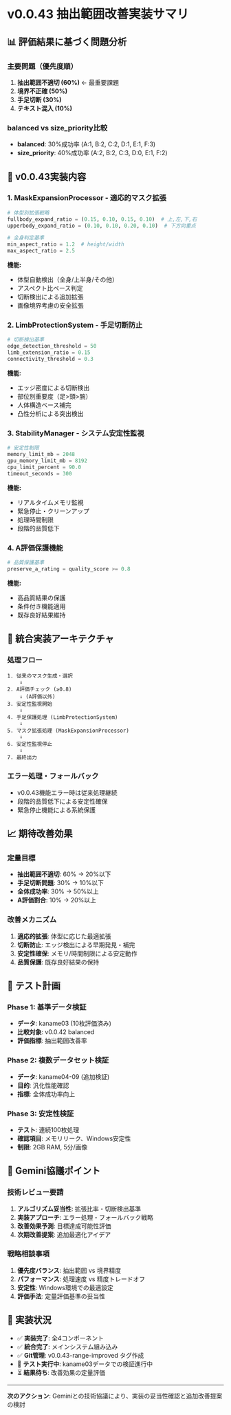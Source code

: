 # v0.0.43 抽出範囲改善実装サマリ

## 📊 評価結果に基づく問題分析

### 主要問題（優先度順）
1. **抽出範囲不適切 (60%)** ← 最重要課題
2. **境界不正確 (50%)**
3. **手足切断 (30%)**
4. **テキスト混入 (10%)**

### balanced vs size_priority比較
- **balanced**: 30%成功率 (A:1, B:2, C:2, D:1, E:1, F:3)
- **size_priority**: 40%成功率 (A:2, B:2, C:3, D:0, E:1, F:2)

## 🚀 v0.0.43実装内容

### 1. MaskExpansionProcessor - 適応的マスク拡張
```python
# 体型別拡張戦略
fullbody_expand_ratio = (0.15, 0.10, 0.15, 0.10)  # 上,左,下,右
upperbody_expand_ratio = (0.10, 0.10, 0.20, 0.10)  # 下方向重点

# 全身判定基準
min_aspect_ratio = 1.2  # height/width
max_aspect_ratio = 2.5
```

**機能:**
- 体型自動検出（全身/上半身/その他）
- アスペクト比ベース判定
- 切断検出による追加拡張
- 画像境界考慮の安全拡張

### 2. LimbProtectionSystem - 手足切断防止
```python
# 切断検出基準
edge_detection_threshold = 50
limb_extension_ratio = 0.15
connectivity_threshold = 0.3
```

**機能:**
- エッジ密度による切断検出
- 部位別重要度（足>頭>腕）
- 人体構造ベース補完
- 凸性分析による突出検出

### 3. StabilityManager - システム安定性監視
```python
# 安定性制限
memory_limit_mb = 2048
gpu_memory_limit_mb = 8192  
cpu_limit_percent = 90.0
timeout_seconds = 300
```

**機能:**
- リアルタイムメモリ監視
- 緊急停止・クリーンアップ
- 処理時間制限
- 段階的品質低下

### 4. A評価保護機能
```python
# 品質保護基準
preserve_a_rating = quality_score >= 0.8
```

**機能:**
- 高品質結果の保護
- 条件付き機能適用
- 既存良好結果維持

## 🔧 統合実装アーキテクチャ

### 処理フロー
```
1. 従来のマスク生成・選択
    ↓
2. A評価チェック (≥0.8)
    ↓ (A評価以外)
3. 安定性監視開始
    ↓
4. 手足保護処理 (LimbProtectionSystem)
    ↓
5. マスク拡張処理 (MaskExpansionProcessor) 
    ↓
6. 安定性監視停止
    ↓
7. 最終出力
```

### エラー処理・フォールバック
- v0.0.43機能エラー時は従来処理継続
- 段階的品質低下による安定性確保
- 緊急停止機能による系統保護

## 📈 期待改善効果

### 定量目標
- **抽出範囲不適切**: 60% → 20%以下
- **手足切断問題**: 30% → 10%以下  
- **全体成功率**: 30% → 50%以上
- **A評価割合**: 10% → 20%以上

### 改善メカニズム
1. **適応的拡張**: 体型に応じた最適拡張
2. **切断防止**: エッジ検出による早期発見・補完
3. **安定性確保**: メモリ/時間制限による安定動作
4. **品質保護**: 既存良好結果の保持

## 🧪 テスト計画

### Phase 1: 基準データ検証
- **データ**: kaname03 (10枚評価済み)
- **比較対象**: v0.0.42 balanced
- **評価指標**: 抽出範囲改善率

### Phase 2: 複数データセット検証  
- **データ**: kaname04-09 (追加検証)
- **目的**: 汎化性能確認
- **指標**: 全体成功率向上

### Phase 3: 安定性検証
- **テスト**: 連続100枚処理
- **確認項目**: メモリリーク、Windows安定性
- **制限**: 2GB RAM, 5分/画像

## 🤝 Gemini協議ポイント

### 技術レビュー要請
1. **アルゴリズム妥当性**: 拡張比率・切断検出基準
2. **実装アプローチ**: エラー処理・フォールバック戦略
3. **改善効果予測**: 目標達成可能性評価
4. **次期改善提案**: 追加最適化アイデア

### 戦略相談事項
1. **優先度バランス**: 抽出範囲 vs 境界精度
2. **パフォーマンス**: 処理速度 vs 精度トレードオフ  
3. **安定性**: Windows環境での最適設定
4. **評価手法**: 定量評価基準の妥当性

## 📝 実装状況

- ✅ **実装完了**: 全4コンポーネント
- ✅ **統合完了**: メインシステム組み込み
- ✅ **Git管理**: v0.0.43-range-improved タグ作成
- 🔄 **テスト実行中**: kaname03データでの検証進行中
- ⏳ **結果待ち**: 改善効果の定量評価

---

**次のアクション**: Geminiとの技術協議により、実装の妥当性確認と追加改善提案の検討
